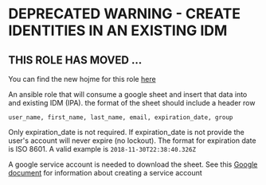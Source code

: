 # DEPRECATED WARNING - CREATE IDENTITIES IN AN EXISTING IDM 

## THIS ROLE HAS MOVED ... 
You can find the new hojme for this role [here](https://github.com/redhat-cop/infra-ansible)

An ansible role that will consume a google sheet and insert that data into and existing IDM (IPA). the format of the sheet should include a header row

```
user_name, first_name, last_name, email, expiration_date, group
```

Only expiration_date is not required. If expiration_date is not provide the user's account will never expire (no lockout). The format for expiration date is ISO 8601. A valid example is ```2018-11-30T22:38:40.326Z```

A google service account is needed to download the sheet. See this [Google document](https://developers.google.com/identity/protocols/OAuth2ServiceAccount) for information about creating a service account

